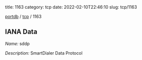title: 1163
category: tcp
date: 2022-02-10T22:46:10
slug: tcp/1163

[portdb](/) / [tcp](/category/tcp.html) / 1163


## IANA Data

_Name:_ sddp

_Description:_ SmartDialer Data Protocol

